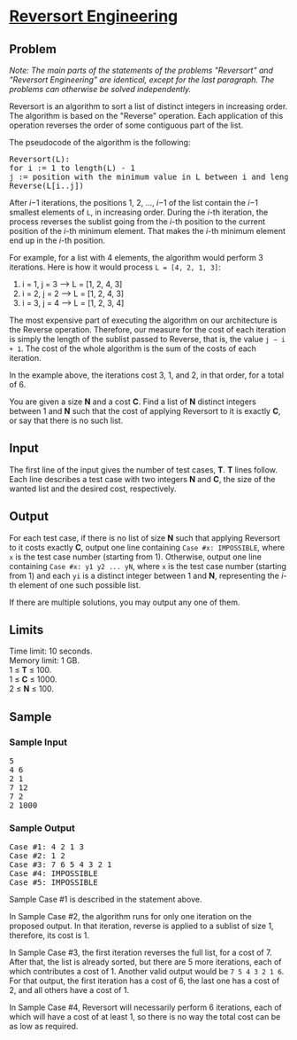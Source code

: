 # [Reversort Engineering](https://codingcompetitions.withgoogle.com/codejam/round/000000000043580a/00000000006d12d7#problem)

## Problem
*Note: The main parts of the statements of the problems "Reversort" and "Reversort Engineering" are identical, except for the last paragraph. The problems can otherwise be solved independently.*

Reversort is an algorithm to sort a list of distinct integers in increasing order. The algorithm is based on the "Reverse" operation. Each application of this operation reverses the order of some contiguous part of the list.

The pseudocode of the algorithm is the following:
<pre>
Reversort(L):
for i := 1 to length(L) - 1
j := position with the minimum value in L between i and length(L), inclusive
Reverse(L[i..j])
</pre>

After *i*−1 iterations, the positions 1, 2, ..., *i*−1 of the list contain the *i*−1 smallest elements of `L`, in increasing order. During the *i*-th iteration, the process reverses the sublist going from the *i*-th position to the current position of the *i*-th minimum element. That makes the *i*-th minimum element end up in the *i*-th position.

For example, for a list with 4 elements, the algorithm would perform 3 iterations. Here is how it would process `L = [4, 2, 1, 3]`:

1. i = 1, j = 3 &#10230; L = [1, 2, 4, 3]
2. i = 2, j = 2 &#10230; L = [1, 2, 4, 3]
3. i = 3, j = 4 &#10230; L = [1, 2, 3, 4]

The most expensive part of executing the algorithm on our architecture is the Reverse operation. Therefore, our measure for the cost of each iteration is simply the length of the sublist passed to Reverse, that is, the value `j − i + 1`. The cost of the whole algorithm is the sum of the costs of each iteration.

In the example above, the iterations cost 3, 1, and 2, in that order, for a total of 6.

You are given a size **N** and a cost **C**. Find a list of **N** distinct integers between 1 and **N** such that the cost of applying Reversort to it is exactly **C**, or say that there is no such list. 

## Input
The first line of the input gives the number of test cases, **T**. **T** lines follow. Each line describes a test case with two integers **N** and **C**, the size of the wanted list and the desired cost, respectively.

## Output
For each test case, if there is no list of size **N** such that applying Reversort to it costs exactly **C**, output one line containing `Case #x: IMPOSSIBLE`, where `x` is the test case number (starting from 1). Otherwise, output one line containing `Case #x: y1 y2 ... yN`, where `x` is the test case number (starting from 1) and each `yi` is a distinct integer between 1 and **N**, representing the *i*-th element of one such possible list.

If there are multiple solutions, you may output any one of them. 

## Limits
Time limit: 10 seconds.  
Memory limit: 1 GB.  
1 ≤ **T** ≤ 100.  
1 ≤ **C** ≤ 1000.  
2 ≤ **N** ≤ 100.

## Sample
### Sample Input
<pre>
5
4 6
2 1
7 12
7 2
2 1000
</pre>
### Sample Output
<pre>
Case #1: 4 2 1 3
Case #2: 1 2
Case #3: 7 6 5 4 3 2 1
Case #4: IMPOSSIBLE
Case #5: IMPOSSIBLE
</pre>

Sample Case #1 is described in the statement above.

In Sample Case #2, the algorithm runs for only one iteration on the proposed output. In that iteration, reverse is applied to a sublist of size 1, therefore, its cost is 1.

In Sample Case #3, the first iteration reverses the full list, for a cost of 7. After that, the list is already sorted, but there are 5 more iterations, each of which contributes a cost of 1. Another valid output would be `7 5 4 3 2 1 6`. For that output, the first iteration has a cost of 6, the last one has a cost of 2, and all others have a cost of 1.

In Sample Case #4, Reversort will necessarily perform 6 iterations, each of which will have a cost of at least 1, so there is no way the total cost can be as low as required. 